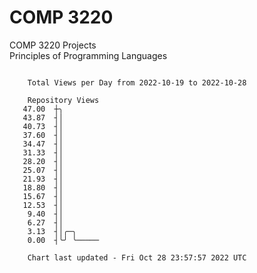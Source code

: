 # COMP 3220
COMP 3220 Projects  
Principles of Programming Languages

```

    Total Views per Day from 2022-10-19 to 2022-10-28

    Repository Views
   47.00  ┼╮
   43.87  ┤│
   40.73  ┤│
   37.60  ┤│
   34.47  ┤│
   31.33  ┤│
   28.20  ┤│
   25.07  ┤│
   21.93  ┤│
   18.80  ┤│
   15.67  ┤│
   12.53  ┤│
    9.40  ┤│
    6.27  ┤│
    3.13  ┤│╭─╮
    0.00  ┤╰╯ ╰─────

    Chart last updated - Fri Oct 28 23:57:57 2022 UTC
    
```
